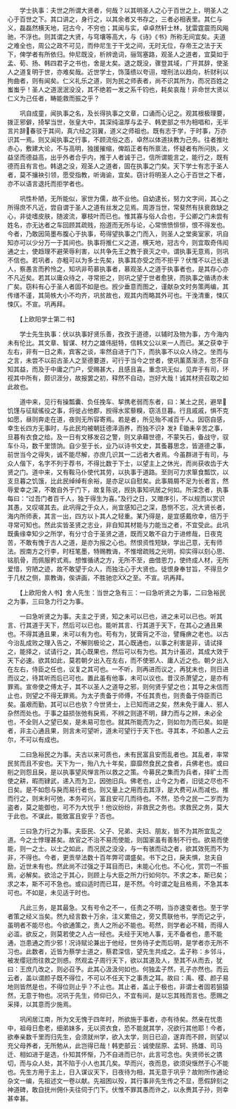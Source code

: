 <!-- { "loadSidebar": true } -->
　　学士执事：夫世之所谓大贤者，何哉？以其明圣人之心于百世之上，明圣人之心于百世之下。其口讲之，身行之，以其余者又书存之，三者必相表里。其仁与义，磊磊然横天地，冠古今，不穷也；其闻与实，卓卓然轩士林，犹雷霆震而风飚驰，不浮也。则其谓之大贤，与穹壤等高大，与《诗》《书》所称无间宜矣。夫道之难全也，周公之政不可见，而仲尼生于干戈之间，无时无位，存帝王之法于天下，俾学者有所依归。仲尼既没，析辨诡词，骊驾塞路，观圣人之道者，宜莫如于孟、荀、扬、韩四君子之书也，舍是ㄤ矣。退之既没，骤登其域，广开其辞，使圣人之道复明于世，亦难矣哉。近世学士，饰藻缋以夸诩，增刑法以趋向，析财利以拘曲者，则有闻矣。仁义礼乐之道，则为民之师表者，尚不识其所为，而况百姓之蚩蚩乎！圣人之道泯泯没没，其不绝若一发之系千钧也，耗矣哀哉！非命世大贤以仁义为己任者，畴能救而振之乎？

　　巩自成童，闻执事之名，及长得执事之文章，口诵而心记之。观其根极理要，拨正邪僻，掎挈当世，张皇大中，其深纯温厚与孟子、韩吏部之书为相唱和，无半言片辞春驳于其间，真六经之羽翼，道义之师祖也。既有志于学，于时事，万亦识其一焉。则又闻执事之行事，不顾流俗之态，卓然以体道扶教为己务。往者推吐赤心，敷建大论，不与高明，独援摧缩，俾蹈正者有所禀法，怀疑者有所问执，义益坚而德益高，出乎外者合乎内，推于人者诚于己，信所谓能言之，能行之，既有德而且有言也。韩退之没，观圣人之道者，固在执事之门矣。天下学士有志于圣人者，莫不攘袂引领，愿受指教，听诲谕，宜矣。窃计将明圣人之心于百世之下者，亦不以语言退托而拒学者也。

　　巩性朴陋，无所能似，家世为儒，故不业他。自幼逮长，努力文字间，其心之所得庶不凡近，尝自谓于圣人之道有丝发之见焉。周游当世，常斐然有扶衰救缺之心，非徒嗜皮肤，随波流，搴枝叶而已也。惟其寡与俗人合也，于公卿之门未尝有姓名，亦无达者之车回顾其疏贱，抱道而无所与论，心常愤愤悱悱，恨不得发也。今者，乃敢因简墨布腹心于执事，苟得望执事之门而入，则圣人之堂奥室家，巩自知亦可以少分万一于其间也。执事将推仁义之道，横天地，冠古今，则宜取奇伟闳通之士，使趋理不避荣辱利害，以共争先王之教于衰灭之中。谓执事无意焉，则巩不信也。若巩者，亦粗可以为多士先矣，执事其亦受之而不拒乎？伏惟不以己长退人，察愚言而矜怜之，知巩非苟慕执事者，慕观圣人之道于执事者也，是其存心亦不凡近矣。若其以庸众待之，寻常拒之，则巩之望于世者愈狭，而执事之循诱亦未广矣。窃料有心于圣人者固不如是也。觊少垂意而图之，谨献杂文时务策两编，其传缮不谨，其简帙大小不均齐，巩贫故也，观其内而略其外可也。干浼清重，悚仄悚仄。不宣。巩再拜。

　　【上欧阳学士第二书】

　　学士先生执事：伏以执事好贤乐善，孜孜于道德，以辅时及物为事，方今海内未有伦比。其文章、智谋、材力之雄伟挺特，信韩文公以来一人而已。某之获幸于左右，非有一日之素，宾客之谈，率然自进于门下，而执事不以众人待之。坐而与之言，未尝不以前古圣人之至德要道，可行于当今之世者，使巩薰蒸渐渍，忽不自知其益，而及于中庸之门户，受赐甚大，且感且喜。重念巩无似，见弃于有司，环视其中所有，颇识涯分，故报罢之初，释然不自动，岂好大哉！诚其材资召取之如此故也。

　　道中来，见行有操瓢囊、负任挽车、挈携老弱而东者，曰：某土之民，避旱饥馑与征赋徭役之事，将徙占他郡，觊得水浆藜糗，窃活旦暮。行且戚戚，惧不克如愿，昼则奔走在道，夜则无所容寄焉。若是者，所见殆不减百千人。因窃自感，幸生长四方无事时，与此民均被朝廷德泽涵养，而独不识衤发衤锄耒辛苦之事，旦暮有衣食之给。及一日有文移发召之警，则又承藉世德，不蒙矢石，备战守，驭车仆马，数千里馈饷。自少至于长，业乃以诗书文史，其蚤暮思念，皆道德之事，前世当今之得失，诚不能尽解，亦庶几识其一二远者大者焉。今虽群进于有司，与众人偕下，名字不列于荐书，不得比数于下士，以望主上之休光，而尚获收齿于大贤之门。道中来，又有鞍马仆使代其劳，以执事于道路。至则可力求箪食瓢饮，以支旦暮之饥饿，比此民绰绰有余裕，是亦足以自慰矣。此事屑屑不足为长者言，然辱爱幸之深，不敢自外于门下，故复陈说，觊执事知巩居之何如。所深念者，执事每曰：“过吾门者百千人，独于得生为喜。”及行之日，又赠序引，不以规而以赏识其愚，又叹嗟其去。此巩得之于众人，尚宜感知己之深，恳恻不忘，况大贤长者，海内所师表，其言一出，四方以卜其人之轻重。某乃得是，是宜感戴欣幸，倍万于寻常可知也。然此实皆圣贤之志业，非自知其材能与力能当之者，不宜受此。此巩既夤缘幸知少之所学，有分寸合于圣贤之道，既而又敢不自力于进修哉，日夜克苦，不敢有愧于古人之道，是亦为报之心也。然恨资性短缺，学出己意，无有师法。觊南方之行李，时枉笔墨，特赐教诲，不惟增疏贱之光明，抑实得以刻心思、铭肌骨，而佩服矜式焉。想惟循诱之方，无所不至，曲借恩力，使终成人材，无所爱惜，穷陋之迹，故不敢望于众人，而独注心于大贤也。徒恨身奉甘旨，不得旦夕于几杖之侧，禀教诲，俟讲画，不胜驰恋之至。不宣。巩再拜。

　　【上欧阳舍人书】舍人先生：当世之急有三：一曰急听贤之为事，二曰急裕民之为事，三曰急力行之为事。

　　一曰急听贤之为事。夫主之于贤，知之未可以已也，进之未可以已也。听其言、行其道于天下，然后可以已也。能听其言、行其道于天下，在其心之通且果也。不得其通且果，未可以有为也。苟有为，犹膏肓之不治，譬癃痹之老也。以古今治乱成败之理入告之，不解则极论之，其心既通也，以事之利害是非，请试择之，能择之，试请行之，其心既果也，然后可以有为也。其为计虽迟，其成大效于天下必速。欲其如此，莫若朝夕出入在左右，而不使邪人、庸人近之也。朝夕出入在左右，侍臣之任也，议复之其可也。一不听，则再进而议之，再犹未也，则日进而议之，待其听而后已可也。置此虽有他事，未可以议也。昔汉杀萧望之，是亦有罪焉。宣帝使之傅太子，其不以圣人之道导之邪，则何贤乎望之也；其导之未信而止也，则望之不得无罪焉。为太子责备于师傅，不任其责也，则责备于侍臣而已矣。虽艰而勤，其可以已也欤？今世贤士，上已知而进之矣，然未免于庸人、邪人杂然而处也。于事之益损张弛有戾焉，不辨之则道不明，肆力而与之辨，未必全也，不全则人之望已矣，是未易可忽也。就其所能而为之，则如勿为而已矣。如是者，非主心通且果，则言未可望听，道未可望行于天下也。寻其本，不如愚人之云尔，不可以有成也。

　　二曰急裕民之为事。夫古以来可质也，未有民富且安而乱者也。其乱者，率常民贫而且不安也。天下为一，殆八九十年矣，靡靡然食民之食者，兵佛老也。或曰削之则怨且戾，是以执事望风惮言所以救之之策。今募民之集而为兵者，择旷土而使之耕，暇而肄武，递入而为卫，因弛旧兵。佛老也，止今之为者，旧徒之尽也不日矣。是不如怨与戾而易行者也。则又量上之用而去其浮，是大费可从而减也。推而行之，则末利可弛，本务可兴，富且安可几而待也。不然，恐今之民一二岁而为盗者，莫之能御也，可不为大忧乎！他议纷纷，非救民之务也。求救民之务，莫大于此也。不谋此，能致富且安乎？否也。

　　三曰急力行之为事。夫臣民、父子、兄弟、夫妇、朋友，皆不为其所宜乱之道。今之士悖理甚矣。故官之不治不易而使能，则国家虽有善制不行也。欲易而使能，则一之士。以士之如此，而况民之没没，与一有骇而动之者，欲其效死而不为非，不得也。今者，更贡举法数十百年弊可谓盛矣。书下之日，戾夫惧，怠夫自励，近世未有也。然此尚不过强之于耳目而已，未能心化也。不心化，赏罚一不振焉，必解矣。欲洽之于其心，则顾上与大臣之所力行如何尔。不求之本，斯已矣；求之本，斯不可不急也。或曰适时而已耳，是不然。今时谓之耻且格焉，不急其本可也。不如是，未见适于时也。

　　凡此三务，是其最急。又有号令之不一，任责之不明，当亦速变者也。至于学者策之经义当矣。然九经言数十万余，注义累倍之，旁又贯联他书，学而记之乎，虽明者不能尽也。今欲通策之，责人之所必不能也。苟然，则学者必不精，而得人必滥。欲反之，则莫若使之人占一经也。夫经于天地人事，无不备者也，患不能通，岂患通之而少邪！况诗赋论兼出于他经，世务待子史而后明，是学者亦无所不习也。此数者，近皆为蔡学士道之，蔡君深信，望先生共成之。孟子称：乡邻斗，被发缨冠而往救之则惑。然观孟子周行天下，欲以其道及人，至其不从而去，犹曰：王庶几改之，则必召予。此其心汲汲何如也。何独孟子然，孔子亦然也。而云云者，盖以谓颜子既不得位，不可以不任天下之事责之耳。故曰：禹、稷、颜子易地则皆然是也，不得位则止乎？不止也。其止者，盖止于极也，非谓士者固若狙猿然，无意于物也。况巩于先生，师仰已久，不宜有间，是以忘其贱而言也。愿赐之采择，以其意而少施焉。

　　巩闲居江南，所为文无愧于四年时，所欲施于事者，亦有待矣。然亲在忧患中，祖母日愈老，细弟妹多，无以资衣食，恐不能就其学，况欲行其他耶！今者，欲奉亲数千里而归先生，会须就州学，欲入太学，则日已迫，遂弃而不顾，则望以充父母养者，无所勉从，此岂得已哉！韩吏部云：诚使屈原、孟轲、扬雄、司马迁、相如进于是选，仆知其怀惭，乃不自进而已尔，此言可念也。失贤师长之镌切，而与众人处，其不陷于小人也其几矣。早而兴，夜而息，欲须臾惬然于心不能也。先生方用于主上，日入谋议天下，日夜待为相，其无意于巩乎？故附所作通论杂文一编，先祖述文一卷以献。先祖困以殁，其行事非先生传之不显，愿假辞刻之神道碑，敢自抚州佣仆夫往伺于门下。伏惟不罪其愚而许之，以永赉其子孙，则幸甚幸甚。

